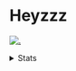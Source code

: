 # Heyzzz  

[![.](https://skillicons.dev/icons?i=js,java)](https://skillicons.dev)  

<details>
<summary>Stats</summary
<!--START_SECTION:waka-->

```txt
TypeScript   6 hrs 42 mins   ██████████████████████░░░   87.53 %
CSS          57 mins         ███░░░░░░░░░░░░░░░░░░░░░░   12.44 %
JavaScript   0 secs          ░░░░░░░░░░░░░░░░░░░░░░░░░   00.04 %
```

<!--END_SECTION:waka-->
</details>
